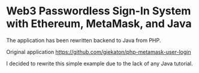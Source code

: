 
# Web3 Passwordless Sign-In System with Ethereum, MetaMask, and Java

The application has been rewritten backend to Java from PHP.

Original application https://github.com/giekaton/php-metamask-user-login

I decided to rewrite this simple example due to the lack of any Java tutorial.


